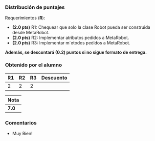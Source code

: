 ﻿### Distribución de puntajes

Requerimientos (**R**):

* **(2.0 pts)** R1: Chequear que solo la clase Robot pueda ser construida desde MetaRobot.
* **(2.0 pts)** R2: Implementar atributos pedidos a MetaRobot.
* **(2.0 pts)** R3: Implementar m´etodos pedidos a MetaRobot.

**Además, se descontará (0.2) puntos si no sigue formato de entrega.**

### Obtenido por el alumno
| R1 | R2 | R3 | Descuento |
|:---|:---|:---|:----------|
| 2 | 2 | 2 | 

| Nota |
|:-----|
| **7.0** |

### Comentarios

* Muy Bien!
